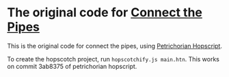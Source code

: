 # The original code for [Connect the Pipes](https://c.gethopscotch.com/p/13pyjx5u37)
This is the original code for connect the pipes, using [Petrichorian Hopscript](https://github.com/petrichor-1/petrichorian-hopscript).

To create the hopscotch project, run `hopscotchify.js main.htn`. This works on commit 3ab8375 of petrichorian hopscript.
